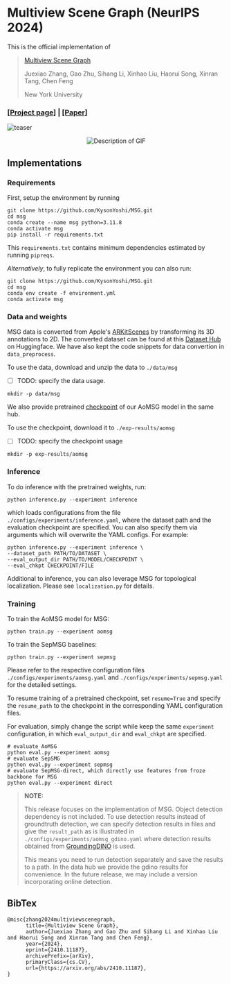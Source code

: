 # Multiview Scene Graph (NeurIPS 2024)
This is the official implementation of 
>[Multiview Scene Graph](https://ai4ce.github.io/MSG/) 
>
>Juexiao Zhang, Gao Zhu, Sihang Li, Xinhao Liu, Haorui Song, Xinran Tang, Chen Feng
>
> New York University

### [**[Project page]**](https://ai4ce.github.io/MSG) **|** [**[Paper]**](https://arxiv.org/abs/2410.11187)

![teaser](./media/teaser.jpg)
<div style="text-align: center;">
  <img src="media/scene1.gif" alt="Description of GIF">
</div>

## Implementations
### Requirements

First, setup the environment by running
```shell
git clone https://github.com/KysonYoshi/MSG.git
cd msg
conda create --name msg python=3.11.8
conda activate msg
pip install -r requirements.txt
```
This `requirements.txt` contains minimum dependencies estimated by running `pipreqs`.

*Alternatively*, to fully replicate the environment you can also run:
```shell
git clone https://github.com/KysonYoshi/MSG.git
cd msg
conda env create -f environment.yml
conda activate msg
```
### Data and weights

MSG data is converted from Apple's [ARKitScenes](https://github.com/apple/ARKitScenes) by transforming its 3D annotations to 2D.
The converted dataset can be found at this [Dataset Hub](https://huggingface.co/datasets/ai4ce/MSG) on Huggingface.
We have also kept the code snippets for data convertion in `data_preprocess`.

To use the data, download and unzip the data to `./data/msg`
- [ ] TODO: specify the data usage. 

```shell
mkdir -p data/msg
```

We also provide pretrained [checkpoint](https://huggingface.co/datasets/ai4ce/MSG) of our AoMSG model in the same hub.

To use the checkpoint, download it to `./exp-results/aomsg`
- [ ] TODO: specify the checkpoint usage

```shell
mkdir -p exp-results/aomsg

```

### Inference

To do inference with the pretrained weights, run:

```shell
python inference.py --experiment inference
```
which loads configurations from the file `./configs/experiments/inference.yaml`, where the dataset path and the evaluation checkpoint are specified.
You can also specify them via arguments which will overwrite the YAML configs. For example:
```shell
python inference.py --experiment inference \
--dataset_path PATH/TO/DATASET \
--eval_output_dir PATH/TO/MODEL/CHECKPOINT \
--eval_chkpt CHECKPOINT/FILE
```

Additional to inference, you can also leverage MSG for topological localization. Please see `localization.py` for details.

### Training

To train the AoMSG model for MSG:
```shell
python train.py --experiment aomsg
```

To train the SepMSG baselines:
```shell
python train.py --experiment sepmsg
```
Please refer to the respective configuration files `./configs/experiments/aomsg.yaml` and `./configs/experiments/sepmsg.yaml` for the detailed settings.

To resume training of a pretrained checkpoint, set `resume=True` and specify the `resume_path` to the checkpoint in the corresponding YAML configuration files.


For evaluation, simply change the script while keep the same `experiment` configuration, in which `eval_output_dir` and `eval_chkpt` are specified.
```shell
# evaluate AoMSG
python eval.py --experiment aomsg 
# evaluate SepSMG
python eval.py --experiment sepmsg 
# evaluate SepMSG-direct, which directly use features from froze backbone for MSG
python eval.py --experiment direct 
```

> **NOTE:**
> 
> This release focuses on the implementation of MSG. Object detection dependency is not included. 
> To use detection results instead of groundtruth detection, we can specify detection results in files and give the `result_path` as is illustrated in `./configs/experiments/aomsg_gdino.yaml` where detection results obtained from [GroundingDINO](https://github.com/IDEA-Research/GroundingDINO) is used.
> 
> This means you need to run detection separately and save the results to a path. In the data hub we provide the gdino results for convenience. In the future release, we may include a version incorporating online detection.

## BibTex
```
@misc{zhang2024multiviewscenegraph,
      title={Multiview Scene Graph}, 
      author={Juexiao Zhang and Gao Zhu and Sihang Li and Xinhao Liu and Haorui Song and Xinran Tang and Chen Feng},
      year={2024},
      eprint={2410.11187},
      archivePrefix={arXiv},
      primaryClass={cs.CV},
      url={https://arxiv.org/abs/2410.11187}, 
}
```
